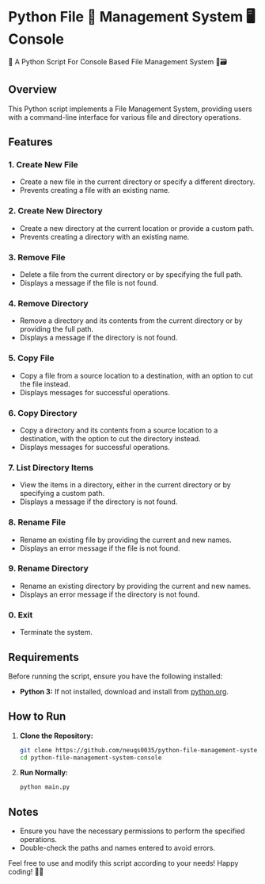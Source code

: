 # Python File 📁 Management System 🖥 Console
🐍 A Python Script For Console Based File Management System 📁🗃

## Overview
This Python script implements a File Management System, providing users with a command-line interface for various file and directory operations.

## Features
### 1. Create New File
   - Create a new file in the current directory or specify a different directory.
   - Prevents creating a file with an existing name.

### 2. Create New Directory
   - Create a new directory at the current location or provide a custom path.
   - Prevents creating a directory with an existing name.

### 3. Remove File
   - Delete a file from the current directory or by specifying the full path.
   - Displays a message if the file is not found.

### 4. Remove Directory
   - Remove a directory and its contents from the current directory or by providing the full path.
   - Displays a message if the directory is not found.

### 5. Copy File
   - Copy a file from a source location to a destination, with an option to cut the file instead.
   - Displays messages for successful operations.

### 6. Copy Directory
   - Copy a directory and its contents from a source location to a destination, with the option to cut the directory instead.
   - Displays messages for successful operations.

### 7. List Directory Items
   - View the items in a directory, either in the current directory or by specifying a custom path.
   - Displays a message if the directory is not found.

### 8. Rename File
   - Rename an existing file by providing the current and new names.
   - Displays an error message if the file is not found.

### 9. Rename Directory
   - Rename an existing directory by providing the current and new names.
   - Displays an error message if the directory is not found.

### 0. Exit
   - Terminate the system.

## Requirements

Before running the script, ensure you have the following installed:

- **Python 3:** If not installed, download and install from [python.org](https://www.python.org/downloads/).
  
## How to Run

1. **Clone the Repository:**
   ```bash
   git clone https://github.com/neuqs0035/python-file-management-system-console.git
   cd python-file-management-system-console
   ```
2. **Run Normally:**
   ```bash
   python main.py
   ```
## Notes
- Ensure you have the necessary permissions to perform the specified operations.
- Double-check the paths and names entered to avoid errors.

Feel free to use and modify this script according to your needs! Happy coding! 🚀📂
